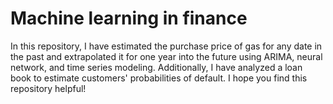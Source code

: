 # Machine learning in finance
In this repository, I have estimated the purchase price of gas for any date in the past and extrapolated it for one year into the future using ARIMA, neural network, and time series modeling. 
Additionally, I have analyzed a loan book to estimate customers' probabilities of default.
I hope you find this repository helpful!
